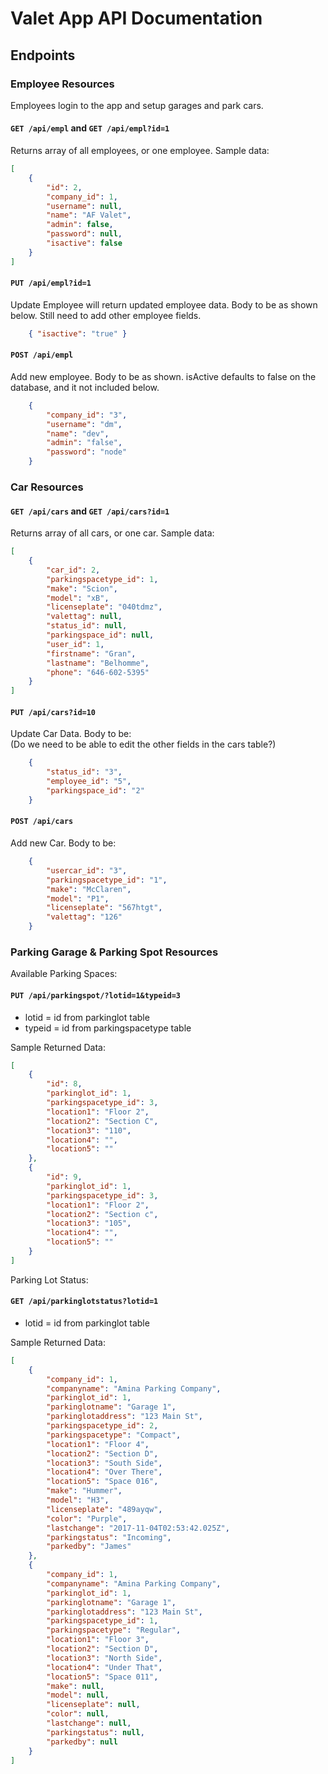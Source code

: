 # Valet App API Documentation

## Endpoints

### Employee Resources
Employees login to the app and setup garages and park cars.

#### `GET /api/empl` and `GET /api/empl?id=1`
Returns array of all employees, or one employee.  Sample data: 
````json
[
    {
        "id": 2,
        "company_id": 1,
        "username": null,
        "name": "AF Valet",
        "admin": false,
        "password": null,
        "isactive": false
    }
]
````

#### `PUT /api/empl?id=1`
Update Employee will return updated employee data.  Body to be as shown below.  Still need to add other employee fields.
```json
    { "isactive": "true" }
```

#### `POST /api/empl`
Add new employee.  Body to be as shown.  isActive defaults to false on the database, and it not included below.
```json
    {
        "company_id": "3",
        "username": "dm",
        "name": "dev",
        "admin": "false",
        "password": "node"
    }
```

### Car Resources
#### `GET /api/cars` and `GET /api/cars?id=1`
Returns array of all cars, or one car.  Sample data:
```json
[
    {
        "car_id": 2,
        "parkingspacetype_id": 1,
        "make": "Scion",
        "model": "xB",
        "licenseplate": "040tdmz",
        "valettag": null,
        "status_id": null,
        "parkingspace_id": null,
        "user_id": 1,
        "firstname": "Gran",
        "lastname": "Belhomme",
        "phone": "646-602-5395"
    }
]
```

#### `PUT /api/cars?id=10 `
Update Car Data.  Body to be:    
(Do we need to be able to edit the other fields in the cars table?)
```json
    {
        "status_id": "3",
        "employee_id": "5",      
        "parkingspace_id": "2"
    }
```

#### `POST /api/cars`
Add new Car.  Body to be:    

```json
    {
        "usercar_id": "3",
        "parkingspacetype_id": "1",
        "make": "McClaren",
        "model": "P1",
        "licenseplate": "567htgt",
        "valettag": "126"
    }
```

### Parking Garage & Parking Spot Resources
Available Parking Spaces:
#### `PUT /api/parkingspot/?lotid=1&typeid=3 `
- lotid = id from parkinglot table
- typeid = id from parkingspacetype table

Sample Returned Data:
```json
[
    {
        "id": 8,
        "parkinglot_id": 1,
        "parkingspacetype_id": 3,
        "location1": "Floor 2",
        "location2": "Section C",
        "location3": "110",
        "location4": "",
        "location5": ""
    },
    {
        "id": 9,
        "parkinglot_id": 1,
        "parkingspacetype_id": 3,
        "location1": "Floor 2",
        "location2": "Section c",
        "location3": "105",
        "location4": "",
        "location5": ""
    }
]
```

Parking Lot Status:
#### `GET /api/parkinglotstatus?lotid=1 `
- lotid = id from parkinglot table

Sample Returned Data:
```json
[
    {
        "company_id": 1,
        "companyname": "Amina Parking Company",
        "parkinglot_id": 1,
        "parkinglotname": "Garage 1",
        "parkinglotaddress": "123 Main St",
        "parkingspacetype_id": 2,
        "parkingspacetype": "Compact",
        "location1": "Floor 4",
        "location2": "Section D",
        "location3": "South Side",
        "location4": "Over There",
        "location5": "Space 016",
        "make": "Hummer",
        "model": "H3",
        "licenseplate": "489ayqw",
        "color": "Purple",
        "lastchange": "2017-11-04T02:53:42.025Z",
        "parkingstatus": "Incoming",
        "parkedby": "James"
    },
    {
        "company_id": 1,
        "companyname": "Amina Parking Company",
        "parkinglot_id": 1,
        "parkinglotname": "Garage 1",
        "parkinglotaddress": "123 Main St",
        "parkingspacetype_id": 1,
        "parkingspacetype": "Regular",
        "location1": "Floor 3",
        "location2": "Section D",
        "location3": "North Side",
        "location4": "Under That",
        "location5": "Space 011",
        "make": null,
        "model": null,
        "licenseplate": null,
        "color": null,
        "lastchange": null,
        "parkingstatus": null,
        "parkedby": null
    }
]
```